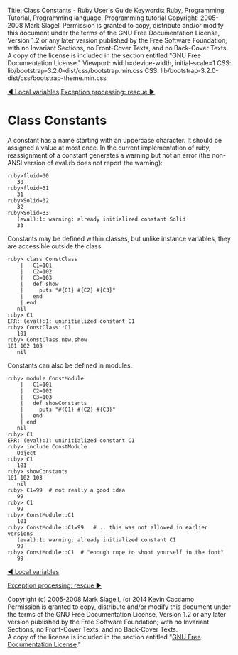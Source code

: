 Title: Class Constants - Ruby User's Guide
Keywords: Ruby, Programming, Tutorial, Programming language, Programming tutorial
Copyright: 2005-2008 Mark Slagell
           Permission is granted to copy, distribute and/or modify this document under the terms of the GNU Free Documentation License, Version 1.2 or any later version published by the Free Software Foundation; with no Invariant Sections, no Front-Cover Texts, and no Back-Cover Texts.
           A copy of the license is included in the section entitled "GNU Free Documentation License."
Viewport: width=device-width, initial-scale=1
CSS: lib/bootstrap-3.2.0-dist/css/bootstrap.min.css
CSS: lib/bootstrap-3.2.0-dist/css/bootstrap-theme.min.css

<div class="container">
<!-- Previous page -->
<a href="localvars.html" class="btn btn-default">&#9668; Local variables</a>
<!-- Next page -->
<a href="rescue.html" class="btn btn-default">Exception processing: rescue &#9658;</a>

Class Constants
===============

A constant has a name starting with an uppercase character.  It should
be assigned a value at most once. In the current implementation of
ruby, reassignment of a constant generates a warning but not an error
(the non-ANSI version of eval.rb does not report the warning):

    ruby>fluid=30
       30
    ruby>fluid=31
       31
    ruby>Solid=32
       32
    ruby>Solid=33
       (eval):1: warning: already initialized constant Solid
       33

Constants may be defined within classes, but unlike instance
variables, they are accessible outside the class.

    ruby> class ConstClass
        |   C1=101
        |   C2=102
        |   C3=103
        |   def show
        |     puts "#{C1} #{C2} #{C3}"
        |   end
        | end
       nil
    ruby> C1
    ERR: (eval):1: uninitialized constant C1
    ruby> ConstClass::C1
       101
    ruby> ConstClass.new.show
    101 102 103
       nil

Constants can also be defined in modules.

    ruby> module ConstModule
        |   C1=101
        |   C2=102
        |   C3=103
        |   def showConstants
        |     puts "#{C1} #{C2} #{C3}"
        |   end
        | end
       nil
    ruby> C1
    ERR: (eval):1: uninitialized constant C1
    ruby> include ConstModule
       Object
    ruby> C1
       101
    ruby> showConstants
    101 102 103
       nil
    ruby> C1=99  # not really a good idea
       99
    ruby> C1
       99
    ruby> ConstModule::C1
       101
    ruby> ConstModule::C1=99   # .. this was not allowed in earlier versions
       (eval):1: warning: already initialized constant C1
       99
    ruby> ConstModule::C1  # "enough rope to shoot yourself in the foot"
       99

<!-- Previous page -->
<a href="localvars.html" class="btn btn-default">&#9668; Local variables</a>
<!-- Next page -->
<a href="rescue.html" class="btn btn-default">Exception processing: rescue &#9658;</a>

Copyright (c) 2005-2008 Mark Slagell, (c) 2014 Kevin Caccamo  
Permission is granted to copy, distribute and/or modify this document under the terms of the GNU Free Documentation License, Version 1.2 or any later version published by the Free Software Foundation; with no Invariant Sections, no Front-Cover Texts, and no Back-Cover Texts.  
A copy of the license is included in the section entitled "[GNU Free Documentation License](license.html)."

</div>
<script src="lib/jquery-1.11.1.min.js"></script>
<script src="lib/bootstrap-3.2.0-dist/js/bootstrap.min.js"></script>
<script src="kbdnav.js"></script>
